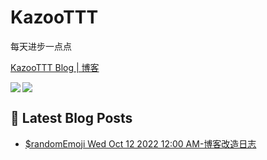 # KazooTTT
每天进步一点点

[KazooTTT Blog | 博客](https://blog.kazoottt.club/)

<a href="https://github.com/anuraghazra/github-readme-stats">
  <img align="left" src="https://github-readme-stats.vercel.app/api?username=KazooTTT&theme=radical" />
</a>

<a href="https://github.com/anuraghazra/github-readme-stats">
  <img src="https://github-readme-stats.vercel.app/api/top-langs/?username=KazooTTT&theme=radical" />
</a>


## 📕 Latest Blog Posts

<!-- BLOG-POST-LIST:START -->
 - [$randomEmoji Wed Oct 12 2022 12:00 AM-博客改造日志](https://kazoottt.github.io//2022/10/12/%E5%8D%9A%E5%AE%A2%E6%94%B9%E9%80%A0%E6%97%A5%E5%BF%97/)<!-- BLOG-POST-LIST:END -->
